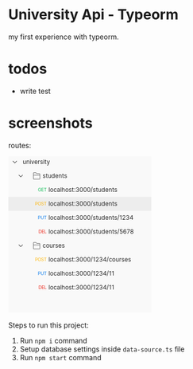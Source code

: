 # University Api - Typeorm

my first experience with typeorm.


# todos
- write test

# screenshots
routes:<br>

![](routes.png)

Steps to run this project:

1. Run `npm i` command
2. Setup database settings inside `data-source.ts` file
3. Run `npm start` command
